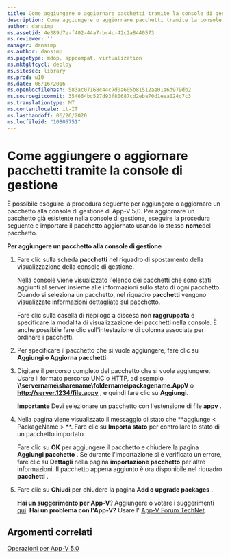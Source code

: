```yaml
---
title: Come aggiungere o aggiornare pacchetti tramite la console di gestione
description: Come aggiungere o aggiornare pacchetti tramite la console di gestione
author: dansimp
ms.assetid: 4e389d7e-f402-44a7-bc4c-42c2a8440573
ms.reviewer: ''
manager: dansimp
ms.author: dansimp
ms.pagetype: mdop, appcompat, virtualization
ms.mktglfcycl: deploy
ms.sitesec: library
ms.prod: w10
ms.date: 06/16/2016
ms.openlocfilehash: 583ac07168c44c7d0a605b81512ae01a6d979db2
ms.sourcegitcommit: 354664bc527d93f80687cd2eba70d1eea024c7c3
ms.translationtype: MT
ms.contentlocale: it-IT
ms.lasthandoff: 06/26/2020
ms.locfileid: "10805751"
---
```

# Come aggiungere o aggiornare pacchetti tramite la console di gestione


È possibile eseguire la procedura seguente per aggiungere o aggiornare un pacchetto alla console di gestione di App-V 5,0. Per aggiornare un pacchetto già esistente nella console di gestione, eseguire la procedura seguente e importare il pacchetto aggiornato usando lo stesso **nome**del pacchetto.

**Per aggiungere un pacchetto alla console di gestione**

1.  Fare clic sulla scheda **pacchetti** nel riquadro di spostamento della visualizzazione della console di gestione.

    Nella console viene visualizzato l'elenco dei pacchetti che sono stati aggiunti al server insieme alle informazioni sullo stato di ogni pacchetto. Quando si seleziona un pacchetto, nel riquadro **pacchetti** vengono visualizzate informazioni dettagliate sul pacchetto.

    Fare clic sulla casella di riepilogo a discesa non **raggruppata** e specificare la modalità di visualizzazione dei pacchetti nella console. È anche possibile fare clic sull'intestazione di colonna associata per ordinare i pacchetti.

2.  Per specificare il pacchetto che si vuole aggiungere, fare clic su **Aggiungi o Aggiorna pacchetti**.

3.  Digitare il percorso completo del pacchetto che si vuole aggiungere. Usare il formato percorso UNC o HTTP, ad esempio **\\\\servername\\sharename\\foldername\\packagename.AppV** o **http://server.1234/file.appv** , e quindi fare clic su **Aggiungi**.

    **Importante**  Devi selezionare un pacchetto con l'estensione di file **appv** .

     

4.  Nella pagina viene visualizzato il messaggio di stato che **aggiunge &lt; PackageName &gt; **. Fare clic su **Importa stato** per controllare lo stato di un pacchetto importato.

    Fare clic su **OK** per aggiungere il pacchetto e chiudere la pagina **Aggiungi pacchetto** . Se durante l'importazione si è verificato un errore, fare clic su **Dettagli** nella pagina **importazione pacchetto** per altre informazioni. Il pacchetto appena aggiunto è ora disponibile nel riquadro **pacchetti** .

5.  Fare clic su **Chiudi** per chiudere la pagina **Add o upgrade packages** .

    **Hai un suggerimento per App-V**? Aggiungere o votare i suggerimenti [qui](http://appv.uservoice.com/forums/280448-microsoft-application-virtualization). **Hai un problema con l'App-V?** Usare l' [App-V Forum TechNet](https://social.technet.microsoft.com/Forums/home?forum=mdopappv).

## Argomenti correlati


[Operazioni per App-V 5.0](operations-for-app-v-50.md)

 

 





